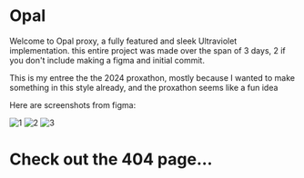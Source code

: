 # Opal

Welcome to Opal proxy, a fully featured and sleek Ultraviolet implementation.
this entire project was made over the span of 3 days, 2 if you don't include
making a figma and initial commit.

This is my entree the the 2024 proxathon, mostly because I wanted to make
something in this style already, and the proxathon seems like a fun idea

Here are screenshots from figma:

![1](https://github.com/user-attachments/assets/b994a890-e290-4d04-99f1-fca5f4e82a58)
![2](https://github.com/user-attachments/assets/4309960f-5f7e-4236-b483-a7199141cadf)
![3](https://github.com/user-attachments/assets/9ebd6f3f-ef14-4749-a434-8badae1f0cff)


# Check out the 404 page...
